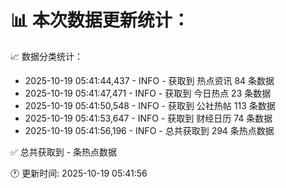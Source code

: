 📊 本次数据更新统计：
==========================

📈 数据分类统计：
- 2025-10-19 05:41:44,437 - INFO - 获取到 热点资讯 84 条数据
- 2025-10-19 05:41:47,471 - INFO - 获取到 今日热点 23 条数据
- 2025-10-19 05:41:50,548 - INFO - 获取到 公社热帖 113 条数据
- 2025-10-19 05:41:53,647 - INFO - 获取到 财经日历 74 条数据
- 2025-10-19 05:41:56,196 - INFO - 总共获取到 294 条热点数据

✅ 总共获取到 - 条热点数据

🕐 更新时间: 2025-10-19 05:41:56

